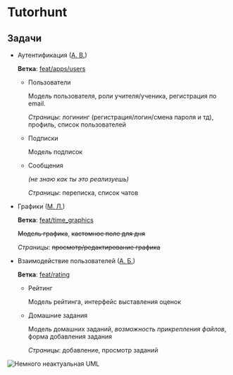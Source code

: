 # Tutorhunt

## Задачи

* Аутентификация ([А. В.](https://github.com/AlexandrVino/))

  **Ветка**: [feat/apps/users](https://github.com/AlexandrVino/tutorhunt/tree/feat/apps/users)

  * Пользователи
    
    Модель пользователя, роли учителя/ученика, регистрация по email.
    
    *Страницы*: логининг (регистрация/логин/смена пароля и тд), профиль, список пользователей
  
  * Подписки

    Модель подписок

  * Сообщения

    *(не знаю как ты это реализуешь)*
    
    *Страницы*: переписка, список чатов

* Графики ([М. Л.](https://github.com/Leamich))
  
  **Ветка**: [feat/time_graphics](https://github.com/AlexandrVino/tutorhunt/tree/feat/time_graphics)
  
  ~~Модель графика~~, ~~кастомное поле для дня~~
  
  *Страницы*: ~~просмотр/редактирование графика~~
  
* Взаимодействие пользователей ([А. Б.](https://github.com/1Alekron1))
  
  **Ветка**: [feat/rating](https://github.com/AlexandrVino/tutorhunt/tree/feat/rating)

  * Рейтинг
  
    Модель рейтинга, интерфейс выставления оценок
    
  * Домашние задания
    
    Модель домашних заданий, *возможность прикрепления файлов*, форма добавления задания
    
    *Страницы*: добавление, просмотр заданий
  
![Немного неактуальная UML](https://user-images.githubusercontent.com/74912440/167897808-b8a4de25-5dac-49d8-ac5b-6f031d279f7e.png)
